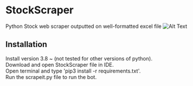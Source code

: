 # StockScraper
Python Stock web scraper outputted on well-formatted excel file 
![Alt Text](https://media.giphy.com/media/vFKqnCdLPNOKc/giphy.gif)

## Installation
Install version 3.8 ~ (not tested for other versions of python).  
Download and open StockScraper file in IDE.     
Open terminal and type 'pip3 install -r requirements.txt'.  
Run the scrapeit.py file to run the bot.


